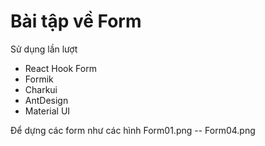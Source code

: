 # Bài tập về Form

Sử dụng lần lượt 
- React Hook Form
- Formik
- Charkui
- AntDesign
- Material UI

Để dựng các form như các hình Form01.png -- Form04.png

